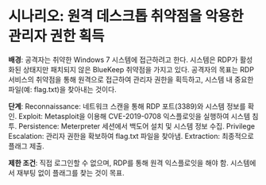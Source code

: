 # 시나리오: 원격 데스크톱 취약점을 악용한 관리자 권한 획득
**배경**:
공격자는 취약한 Windows 7 시스템에 접근하려고 한다. 시스템은 RDP가 활성화된 상태지만 패치되지 않은 BlueKeep 취약점을 가지고 있다. 공격자의 목표는 RDP 서비스의 취약점을 통해 원격으로 접근하여 관리자 권한을 획득하고, 시스템 내 중요한 파일(예: flag.txt)을 찾아내는 것이다.

**단계**:
Reconnaissance: 네트워크 스캔을 통해 RDP 포트(3389)와 시스템 정보를 확인.
Exploit: Metasploit을 이용해 CVE-2019-0708 익스플로잇을 실행하여 시스템 침투.
Persistence: Meterpreter 세션에서 백도어 설치 및 시스템 정보 수집.
Privilege Escalation: 관리자 권한을 확보하여 flag.txt 파일을 찾아냄.
Extraction: 최종적으로 플래그 제출.

**제한 조건**:
직접 로그인할 수 없으며, RDP를 통해 원격 익스플로잇을 해야 함.
시스템에서 재부팅 없이 플래그를 찾는 것이 목표.